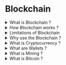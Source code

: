 # Blockchain


<details>
<summary> What is Blockchain ? </summary>
<br/>

A blockchain is a Ledger of constantly growing distributed data/transactions/database that is shared among the nodes of a computer network. 
  As a database, a blockchain stores information electronically in digital format.
  It keeps permanent record of all transactions.
  It is secure because there are many thousands of copies of the same data. 
  This information is protected using cryptographical choronological order.
  The data is immutable i.e nobody can modify or change existing data. 
  
---
</details>

<details>
<summary> How Blockchain works ? </summary>
<br/>

![image](https://user-images.githubusercontent.com/11299574/142675545-db7051ed-530a-4660-9793-34cac230f68f.png)
  
---
</details>

<details>
<summary> Limitations of Blockchain </summary>
<br/>

![image](https://user-images.githubusercontent.com/11299574/142735667-79f108df-34ee-403d-b28d-5853e95ca46b.png)
Source : https://101blockchains.com/ 
  
---
</details>

<details>
<summary> Why use the Blockchain ? </summary>
<br/>

* Decentralization leads to a trustless system
* No middlemen and no fees
* Higly secure and no central point of failure
* Dependable data
  
---
</details>

<details>
<summary> What is Cryptocurrency ? </summary>
<br/>

* A cryptocurrency is a digital medium of exchange of currencies 
* It has three main features: a secure blockchain, wallets, and mining
* Uses cryptography to generate digital signatures: private and public key
* Signature is generated using private key + transaction data, this signature can be validated using the public key
  
---
</details>

<details>
<summary> What are Wallets ? </summary>
<br/>

* Objects that store the private and public key of an individual 
* The public key is the address of the wallet
* Helps to sign transactions
  
---
</details>


<details>
<summary> What is Mining ? </summary>
<br/>

* Transactions that are temporarily "unconfirmed"
* Include blocks of transactions by solving a "proof of work" algorithm
  * Difficult to solve and compoutationally expensive
  * Once solved, the miner can add the block and other miners will verify
  * Miners are rewarded for adding a block to the chain
  * The difficulty can adjust to control the rate of new blocks coming in.
  
---
</details>

<details>
<summary> What is Bitcoin ? </summary>
<br/>

* The first decentralized cryptocurrency in 2009
* Great growth and widespread adoption
  
---
</details>
